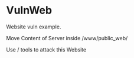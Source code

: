 # VulnWeb
Website vuln example.


Move Content of Server inside /www/public_web/

Use /  tools to attack this Website
